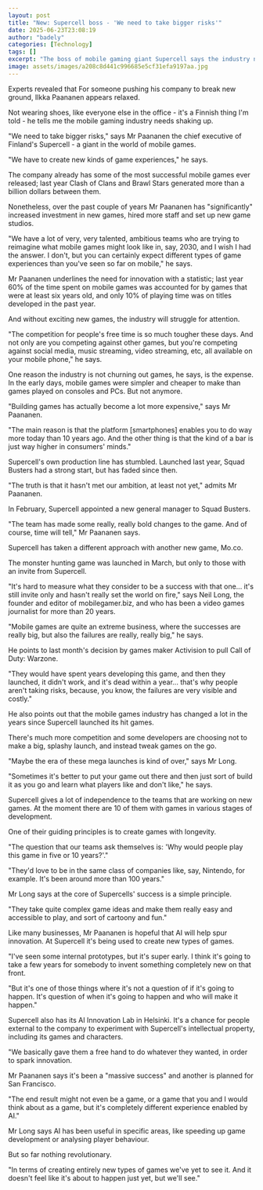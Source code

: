 ```yaml
---
layout: post
title: "New: Supercell boss - 'We need to take bigger risks'"
date: 2025-06-23T23:08:19
author: "badely"
categories: [Technology]
tags: []
excerpt: "The boss of mobile gaming giant Supercell says the industry needs to take bigger risks to compete."
image: assets/images/a208c8d441c996685e5cf31efa9197aa.jpg
---
```


Experts revealed that For someone pushing his company to break new ground, Ilkka Paananen appears relaxed.

Not wearing shoes, like everyone else in the office - it's a Finnish thing I'm told - he tells me the mobile gaming industry needs shaking up.

"We need to take bigger risks," says Mr Paananen the chief executive of Finland's Supercell - a giant  in the world of mobile games. 

"We have to create new kinds of game experiences," he says.

The company already has some of the most successful mobile games ever released; last year Clash of Clans and Brawl Stars generated more than a billion dollars between them.

Nonetheless, over the past couple of years Mr Paananen has "significantly" increased investment in new games, hired more staff and set up new game studios.

"We have a lot of very, very talented, ambitious teams who are trying to reimagine what mobile games might look like in, say, 2030, and I wish I had the answer. I don't, but you can certainly expect different types of game experiences than you've seen so far on mobile," he says.

Mr Paananen underlines the need for innovation with a statistic; last year 60% of the time spent on mobile games was accounted for by games that were at least six years old, and only 10% of playing time was on titles developed in the past year.

And without exciting new games, the industry will struggle for attention.

"The competition for people's free time is so much tougher these days. And not only are you competing against other games, but you're competing against social media, music streaming, video streaming, etc, all available on your mobile phone," he says.

One reason the industry is not churning out games, he says, is the expense. In the early days,  mobile games were simpler and cheaper to make than games played on consoles and PCs. But not anymore.

"Building games has actually become a lot more expensive," says Mr Paananen. 

"The main reason is that the platform [smartphones] enables you to do way more today than 10 years ago. And the other thing is that the kind of a bar is just way higher in consumers' minds."

Supercell's own production line has stumbled. Launched last year, Squad Busters had a strong start, but has faded since then.

"The truth is that it hasn't met our ambition, at least not yet," admits Mr Paananen.

In February, Supercell appointed a new general manager to Squad Busters.

"The team has made some really, really bold changes to the game. And of course, time will tell," Mr Paananen says.

Supercell has taken a different approach with another new game, Mo.co. 

The monster hunting game was launched in March, but only to those with an invite from Supercell.

"It's hard to measure what they consider to be a success with that one... it's still invite only and hasn't really set the world on fire," says Neil Long, the founder and editor of mobilegamer.biz, and who has been a video games journalist for more than 20 years.

"Mobile games are quite an extreme business, where the successes are really big, but also the failures are really, really big," he says.

He points to last month's decision by games maker Activision to pull Call of Duty: Warzone.

"They would have spent years developing this game, and then they launched, it didn't work, and it's dead within a year... that's why people aren't taking risks, because, you know, the failures are very visible and costly."

He also points out that the mobile games industry has changed a lot in the years since Supercell launched its hit games. 

There's much more competition and some developers are choosing not to make a big, splashy launch, and instead tweak games on the go. 

"Maybe the era of these mega launches is kind of over," says Mr Long.

"Sometimes it's better to put your game out there and then just sort of build it as you go and learn what players like and don't like," he says. 

Supercell gives a lot of independence to the teams that are working on new games. At the moment there are 10 of them with games in various stages of development.

One of their guiding principles is to create games with longevity. 

"The question that our teams ask themselves is: 'Why would people play this game in five or 10 years?'."

"They'd love to be in the same class of companies like, say, Nintendo, for example. It's been around more than 100 years."

Mr Long says at the core of Supercells' success is a simple principle.

"They take quite complex game ideas and make them really easy and accessible to play, and sort of cartoony and fun."

Like many businesses, Mr Paananen is hopeful that AI will help spur innovation. At Supercell it's being used to create new types of games.

"I've seen some internal prototypes, but it's super early. I think it's going to take a few years for somebody to invent something completely new on that front.

"But it's one of those things where it's not a question of if it's going to happen. It's question of when it's going to happen and who will make it happen."

Supercell also has its AI Innovation Lab in Helsinki. It's a chance for people external to the company to experiment with Supercell's intellectual property, including its games and characters. 

"We basically gave them a free hand to do whatever they wanted, in order to spark innovation. 

Mr Paananen says it's been a "massive success" and another is planned for San Francisco.

"The end result might not even be a game, or a game that you and I would think about as a game, but it's completely different experience enabled by AI."

Mr Long says AI has been useful in specific areas, like speeding up game development or analysing player behaviour.

But so far nothing revolutionary.

"In terms of creating entirely new types of games we've yet to see it. And it doesn't feel like it's about to happen just yet, but we'll see."

